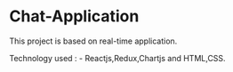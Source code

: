 # Chat-Application
This project is based on real-time application.

Technology used : - Reactjs,Redux,Chartjs and HTML,CSS.

